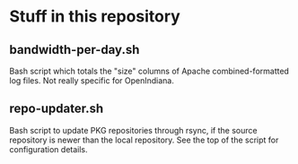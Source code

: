 Stuff in this repository
========================

bandwidth-per-day.sh
--------------------
Bash script which totals the "size" columns of Apache combined-formatted log files. Not really specific for OpenIndiana.

repo-updater.sh
---------------
Bash script to update PKG repositories through rsync, if the source repository is newer than the local repository.
See the top of the script for configuration details.
